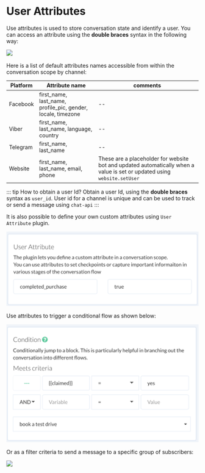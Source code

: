 # User Attributes

Use attributes is used to store conversation state and identify a user. You can access an attribute using the **double braces** syntax in the following way:

![](./facebook-variable.png)


Here is a list of default attributes names accessible from within the conversation scope by channel:

| Platform | Attribute name | comments|
| -- | -- | -- |
| Facebook | first_name, last_name, profile_pic, gender, locale, timezone | -- |
| Viber | first_name, last_name, language, country | -- |
| Telegram | first_name, last_name | -- |
| Website | first_name, last_name, email, phone | These are a placeholder for website bot and updated automatically when a value is set or updated using `website.setUser` |

::: tip  How to obtain a user Id?
 Obtain a user Id, using the  **double braces** syntax as `user_id`. User id for a channel is unique and can be used to track or send a message using `chat-api`
:::

It is also possible to define your own custom attributes using `User Attribute` plugin. 

![](./user-attributes.png)

Use attributes to trigger a conditional flow as shown below:

![](./conditional.png)


Or as a filter criteria to send a message to a specific group of subscribers:

![](./variable-broadcast.png)

